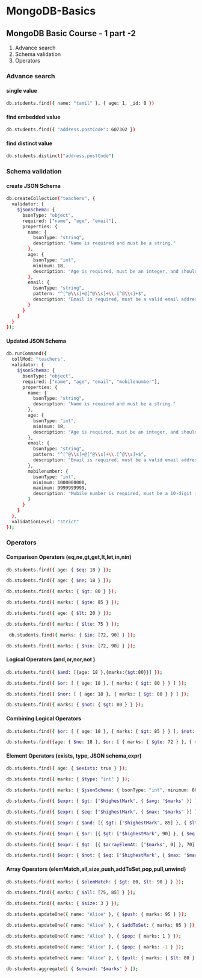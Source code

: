 # MongoDB-Basics

## MongoDB Basic Course - 1 part -2 
  1. Advance search
  2. Schema validation
  3. Operators


### Advance search

#### single value 
```bash
db.students.find({ name: "tamil" }, { age: 1, _id: 0 })
```
#### find embedded value
```bash
db.students.find({ "address.postCode": 607302 })
```

#### find distinct value
```bash
db.students.distinct("address.postCode")
```

### Schema validation

#### create JSON Schema
```bash
db.createCollection("teachers", {
  validator: {
    $jsonSchema: {
      bsonType: "object",
      required: ["name", "age", "email"],
      properties: {
        name: {
          bsonType: "string",
          description: "Name is required and must be a string."
        },
        age: {
          bsonType: "int",
          minimum: 18,
          description: "Age is required, must be an integer, and should be at least 18."
        },
        email: {
          bsonType: "string",
          pattern: "^[^@\\s]+@[^@\\s]+\\.[^@\\s]+$",
          description: "Email is required, must be a valid email address."
        }
      }
    }
  }
});
```

#### Updated JSON Schema

```bash
db.runCommand({
  collMod: "teachers",
  validator: {
    $jsonSchema: {
      bsonType: "object",
      required: ["name", "age", "email", "mobilenumber"],
      properties: {
        name: {
          bsonType: "string",
          description: "Name is required and must be a string."
        },
        age: {
          bsonType: "int",
          minimum: 18,
          description: "Age is required, must be an integer, and should be at least 18."
        },
        email: {
          bsonType: "string",
          pattern: "^[^@\\s]+@[^@\\s]+\\.[^@\\s]+$",
          description: "Email is required, must be a valid email address."
        },
        mobilenumber: {
          bsonType: "int",
          minimum: 1000000000,
          maximum: 9999999999,
          description: "Mobile number is required, must be a 10-digit integer."
        }
      }
    }
  },
  validationLevel: "strict"
});

```

### Operators
  #### Comparison Operators (eq,ne,gt,get,lt,let,in,nin)
  
   ```bash
  db.students.find({ age: { $eq: 18 } });
  ```
  ```bash
db.students.find({ age: { $ne: 18 } });
  ```
   ```bash
db.students.find({ marks: { $gt: 80 } });

  ```
 ```bash
db.students.find({ marks: { $gte: 85 } });

```
 ```bash
db.students.find({ age: { $lt: 20 } });
  ```
```bash
db.students.find({ marks: { $lte: 75 } });
  ```
```bash
 db.students.find({ marks: { $in: [72, 90] } });
  ```

```bash
db.students.find({ marks: { $nin: [72, 90] } });
```


  #### Logical Operators (and,or,nor,not )


```bash
db.students.find({ $and: [{age: 18 },{marks:{$gt:80}}] });
```
```bash
db.students.find({ $or: [ { age: 18 }, { marks: { $gt: 80 } } ] });
```
```bash
db.students.find({ $nor: [ { age: 18 }, { marks: { $gt: 80 } } ] });
```
```bash
db.students.find({ marks: { $not: { $gt: 80 } } });
```

#### Combining Logical Operators

```bash
db.students.find({ $or: [ { age: 18 }, { marks: { $gt: 85 } } ], $not: { marks: { $lt: 75 } } });
```
```bash
db.students.find({age: { $ne: 18 }, $or: [ { marks: { $gte: 72 } }, { marks: { $gt: 80 } } ] });
```

#### Element Operators (exists, type, JSON schema,expr)

```bash
db.students.find({ age: { $exists: true } });
```
```bash
db.students.find({ marks: { $type: "int" } });
```

```bash
db.students.find({ marks: { $jsonSchema: { bsonType: "int", minimum: 80 } } });
```

```bash
db.students.find({ $expr: { $gt: ["$highestMark", { $avg: "$marks" }] } });
```
```bash
db.students.find({ $expr: { $eq: ["$highestMark", { $max: "$marks" }] } });

```
```bash
db.students.find({ $expr: { $and: [{ $gt: ["$highestMark", 85] }, { $lt: ["$age", 19] }] } });

```
```bash
db.students.find({ $expr: { $or: [{ $gt: ["$highestMark", 90] }, { $eq: ["$age", 20] }] } });

```
```bash
db.students.find({ $expr: { $gt: [{ $arrayElemAt: ["$marks", 0] }, 70] } });

```
```bash
db.students.find({ $expr: { $not: { $eq: ["$highestMark", { $max: "$marks" }] } } });

```

#### Array Operators (elemMatch,all,size,push,addToSet,pop,pull,unwind)

```bash
db.students.find({ marks: { $elemMatch: { $gt: 80, $lt: 90 } } });

```
```bash
db.students.find({ marks: { $all: [75, 85] } });
```

```bash
db.students.find({ marks: { $size: 3 } });
```
```bash
db.students.updateOne({ name: "Alice" }, { $push: { marks: 95 } });
```
```bash
db.students.updateOne({ name: "Alice" }, { $addToSet: { marks: 95 } });
```

```bash
db.students.updateOne({ name: "Alice" }, { $pop: { marks: 1 } });
```
```bash
db.students.updateOne({ name: "Alice" }, { $pop: { marks: -1 } });
```
```bash
db.students.updateOne({ name: "Alice" }, { $pull: { marks: { $lt: 80 } } });
```

```bash
db.students.aggregate([ { $unwind: "$marks" } ]);
```
